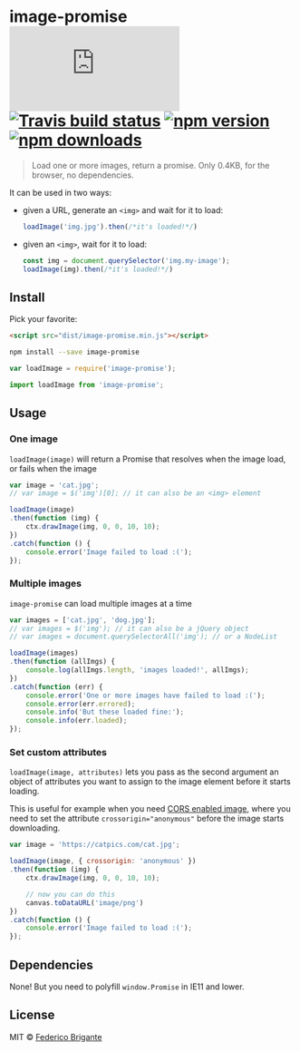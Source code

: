# image-promise [![gzipped size][badge-gzip]](#no-link) [![Travis build status][badge-travis]][link-travis] [![npm version][badge-version]][link-npm] [![npm downloads][badge-downloads]][link-npm]

  [badge-gzip]: https://badges.herokuapp.com/size/github/fregante/image-promise/master/dist/image-promise.min.js?gzip=true&label=gzipped%20size
  [badge-travis]: https://api.travis-ci.org/fregante/image-promise.svg
  [badge-version]: https://img.shields.io/npm/v/image-promise.svg
  [badge-downloads]: https://img.shields.io/npm/dt/image-promise.svg
  [link-travis]: https://travis-ci.org/fregante/image-promise
  [link-npm]: https://www.npmjs.com/package/image-promise

> Load one or more images, return a promise. Only 0.4KB, for the browser, no dependencies.

It can be used in two ways:

- given a URL, generate an `<img>` and wait for it to load:

	```js
	loadImage('img.jpg').then(/*it's loaded!*/)
	```

- given an `<img>`, wait for it to load:

	```js
	const img = document.querySelector('img.my-image');
	loadImage(img).then(/*it's loaded!*/)
	```

## Install

Pick your favorite:

```html
<script src="dist/image-promise.min.js"></script>
```

```sh
npm install --save image-promise
```

```js
var loadImage = require('image-promise');
```

```js
import loadImage from 'image-promise';
```

## Usage

### One image

`loadImage(image)` will return a Promise that resolves when the image load, or fails when the image

```js
var image = 'cat.jpg';
// var image = $('img')[0]; // it can also be an <img> element

loadImage(image)
.then(function (img) {
	ctx.drawImage(img, 0, 0, 10, 10);
})
.catch(function () {
	console.error('Image failed to load :(');
});
```

### Multiple images

`image-promise` can load multiple images at a time

```js
var images = ['cat.jpg', 'dog.jpg'];
// var images = $('img'); // it can also be a jQuery object
// var images = document.querySelectorAll('img'); // or a NodeList

loadImage(images)
.then(function (allImgs) {
	console.log(allImgs.length, 'images loaded!', allImgs);
})
.catch(function (err) {
	console.error('One or more images have failed to load :(');
	console.error(err.errored);
	console.info('But these loaded fine:');
	console.info(err.loaded);
});
```

### Set custom attributes

`loadImage(image, attributes)` lets you pass as the second argument an object of attributes you want to assign to the image element before it starts loading.

This is useful for example when you need [CORS enabled image](https://developer.mozilla.org/en-US/docs/Web/HTML/CORS_enabled_image), where you need to set the attribute `crossorigin="anonymous"` before the image starts downloading.

```js
var image = 'https://catpics.com/cat.jpg';

loadImage(image, { crossorigin: 'anonymous' })
.then(function (img) {
	ctx.drawImage(img, 0, 0, 10, 10);

	// now you can do this
	canvas.toDataURL('image/png')
})
.catch(function () {
	console.error('Image failed to load :(');
});
```

## Dependencies

None! But you need to polyfill `window.Promise` in IE11 and lower.

## License

MIT © [Federico Brigante](https://bfred.it)
